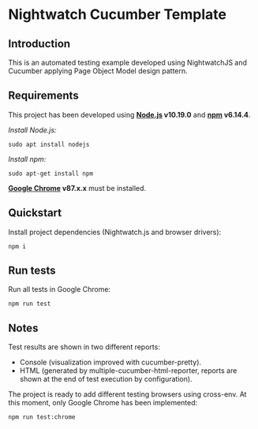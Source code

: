 # Nightwatch Cucumber Template

Introduction
------------
This is an automated testing example developed using NightwatchJS and Cucumber applying Page Object Model design pattern.

Requirements
------------
This project has been developed using **[Node.js](https://nodejs.org/es/) v10.19.0** and **[npm](https://www.npmjs.com/) v6.14.4**.

*Install Node.js:*
```
sudo apt install nodejs
```
*Install npm:*
```
sudo apt-get install npm
```

**[Google Chrome](https://www.google.com/intl/es_es/chrome/) v87.x.x** must be installed.

Quickstart
----------
Install project dependencies (Nightwatch.js and browser drivers):
```
npm i
```

Run tests
---------
Run all tests in Google Chrome:
```
npm run test
```

Notes
-----
Test results are shown in two different reports:
* Console (visualization improved with cucumber-pretty).
* HTML (generated by multiple-cucumber-html-reporter, reports are shown at the end of test execution by configuration).

The project is ready to add different testing browsers using cross-env. At this moment, only Google Chrome has been implemented:
```
npm run test:chrome
```
